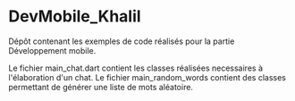 # DevMobile_Khalil
Dépôt contenant les exemples de code réalisés pour la partie Développement mobile.

Le fichier main_chat.dart contient les classes réalisées necessaires à l'élaboration d'un chat. 
Le fichier main_random_words contient des classes permettant de générer une liste de mots 
aléatoire.
